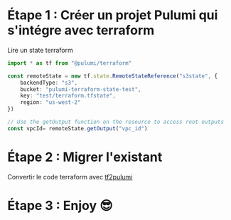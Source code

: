
# Étape 1 : Créer un projet Pulumi qui s'intégre avec terraform

Lire un state terraform

```ts
import * as tf from "@pulumi/terraform"

const remoteState = new tf.state.RemoteStateReference("s3state", {
    backendType: "s3",
    bucket: "pulumi-terraform-state-test",
    key: "test/terraform.tfstate",
    region: "us-west-2"
})

// Use the getOutput function on the resource to access root outputs
const vpcId= remoteState.getOutput("vpc_id")
```



# Étape 2 : Migrer l'existant

Convertir le code terraform avec [tf2pulumi](https://www.pulumi.com/tf2pulumi/)







# Étape 3 : Enjoy 😎
